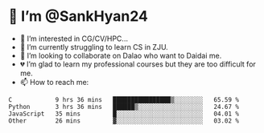 # 👋 I’m @SankHyan24

- 👀 I’m interested in CG/CV/HPC...
- 🌱 I’m currently struggling to learn CS in ZJU.
- 💞️ I’m looking to collaborate on Dalao who want to Daidai me.
- 💔 I’m glad to learn my professional courses but they are too difficult for me.
- 📫 How to reach me:


<!---
SankHyan24/SankHyan24 is a ✨ special ✨ repository because its `README.md` (this file) appears on your GitHub profile.
You can click the Preview link to take a look at your changes.
--->
<!--START_SECTION:waka-->

```text
C            9 hrs 36 mins   ████████████████▒░░░░░░░░   65.59 %
Python       3 hrs 36 mins   ██████▒░░░░░░░░░░░░░░░░░░   24.67 %
JavaScript   35 mins         █░░░░░░░░░░░░░░░░░░░░░░░░   04.01 %
Other        26 mins         ▓░░░░░░░░░░░░░░░░░░░░░░░░   03.02 %
```

<!--END_SECTION:waka-->
